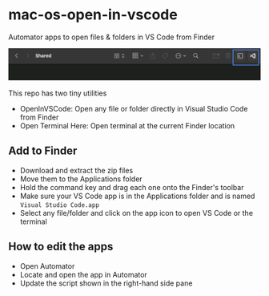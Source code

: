 # mac-os-open-in-vscode
Automator apps to open files & folders in VS Code from Finder

![Toolbar Screenshot](./finder-toolbar.png)

This repo has two tiny utilities
- OpenInVSCode: Open any file or folder directly in Visual Studio Code from Finder
- Open Terminal Here: Open terminal at the current Finder location

## Add to Finder
- Download and extract the zip files
- Move them to the Applications folder
- Hold the command key and drag each one onto the Finder's toolbar
- Make sure your VS Code app is in the Applications folder and is named `Visual Studio Code.app`
- Select any file/folder and click on the app icon to open VS Code or the terminal

## How to edit the apps
- Open Automator
- Locate and open the app in Automator
- Update the script shown in the right-hand side pane
